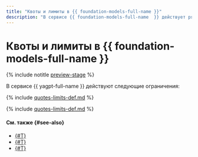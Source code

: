 ```yaml
---
title: "Квоты и лимиты в {{ foundation-models-full-name }}"
description: "В сервисе {{ foundation-models-full-name  }} действует ряд квот и лимитов. Более подробно об ограничениях в сервисах вы узнаете из этой статьи."
---
```


# Квоты и лимиты в {{ foundation-models-full-name }}

{% include notitle [preview-stage](../../_includes/foundation-models/yandexgpt/preview.md) %}

В сервисе {{ yagpt-full-name }} действуют следующие ограничения:

{% include [quotes-limits-def.md](../../_includes/quotes-limits-def-without-ui.md) %}

{% include [quotes-limits-def.md](../../_includes/yandexgpt-limits.md) %}

#### См. также {#see-also}

* [{#T}](../quickstart/yandexgpt.md)
* [{#T}](../quickstart/yandexart.md)
* [{#T}](../pricing.md)
